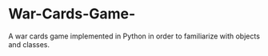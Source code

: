 # War-Cards-Game-
A war cards game implemented in Python in order to familiarize with objects and classes.
